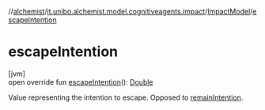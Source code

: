 //[alchemist](../../../index.md)/[it.unibo.alchemist.model.cognitiveagents.impact](../index.md)/[ImpactModel](index.md)/[escapeIntention](escape-intention.md)

# escapeIntention

[jvm]\
open override fun [escapeIntention](escape-intention.md)(): [Double](https://kotlinlang.org/api/latest/jvm/stdlib/kotlin/-double/index.html)

Value representing the intention to escape. Opposed to [remainIntention](remain-intention.md).
